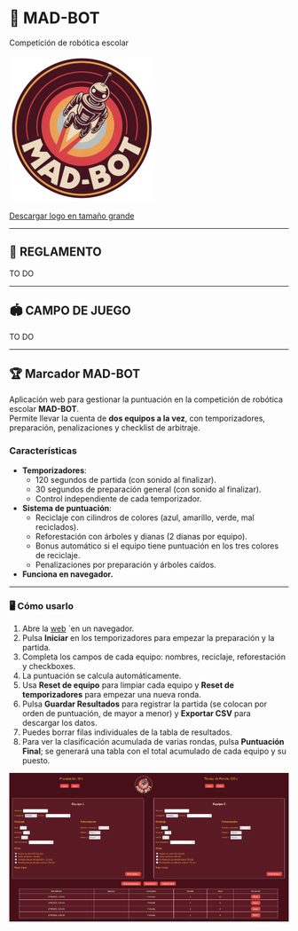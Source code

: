 # 🤖 MAD-BOT
Competición de robótica escolar

![Logo](https://github.com/lobotic/MAD-BOT/blob/main/MADBOTLogoMINI.png)

[Descargar logo en tamaño grande](https://raw.githubusercontent.com/lobotic/MAD-BOT/refs/heads/main/MADBOTLogo.png)

---

## 📝 REGLAMENTO

TO DO

---

## 🏟️ CAMPO DE JUEGO

TO DO

---

## 🏆 Marcador MAD-BOT

Aplicación web para gestionar la puntuación en la competición de robótica escolar **MAD-BOT**.  
Permite llevar la cuenta de **dos equipos a la vez**, con temporizadores, preparación, penalizaciones y checklist de arbitraje.

### Características

- **Temporizadores**:
  - 120 segundos de partida (con sonido al finalizar).
  - 30 segundos de preparación general (con sonido al finalizar).
  - Control independiente de cada temporizador.  
- **Sistema de puntuación**:
  - Reciclaje con cilindros de colores (azul, amarillo, verde, mal reciclados).
  - Reforestación con árboles y dianas (2 dianas por equipo).
  - Bonus automático si el equipo tiene puntuación en los tres colores de reciclaje.
  - Penalizaciones por preparación y árboles caídos.  
- **Funciona en navegador.**

---

### 🖥️ Cómo usarlo

1. Abre la [web](https://lobotic.github.io/MAD-BOT/) `en un navegador.  
2. Pulsa **Iniciar** en los temporizadores para empezar la preparación y la partida.  
3. Completa los campos de cada equipo: nombres, reciclaje, reforestación y checkboxes.  
4. La puntuación se calcula automáticamente.  
5. Usa **Reset de equipo** para limpiar cada equipo y **Reset de temporizadores** para empezar una nueva ronda.  
6. Pulsa **Guardar Resultados** para registrar la partida (se colocan por orden de puntuación, de mayor a menor) y **Exportar CSV** para descargar los datos.  
7. Puedes borrar filas individuales de la tabla de resultados.
8. Para ver la clasificación acumulada de varias rondas, pulsa **Puntuación Final**; se generará una tabla con el total acumulado de cada equipo y su puesto.

![Captura de pantalla](https://github.com/lobotic/MAD-BOT/blob/main/captura.png)

